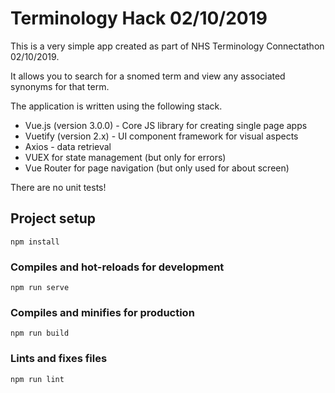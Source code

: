# Terminology Hack 02/10/2019

This is a very simple app created as part of NHS Terminology Connectathon 02/10/2019.

It allows you to search for a snomed term and view any associated synonyms for that term.

The application is written using the following stack.

* Vue.js (version 3.0.0) - Core JS library for creating single page apps
* Vuetify (version 2.x) - UI component framework for visual aspects
* Axios - data retrieval
* VUEX for state management (but only for errors)
* Vue Router for page navigation (but only used for about screen)

There are no unit tests!


## Project setup
```
npm install
```

### Compiles and hot-reloads for development
```
npm run serve
```

### Compiles and minifies for production
```
npm run build
```

### Lints and fixes files
```
npm run lint
```
